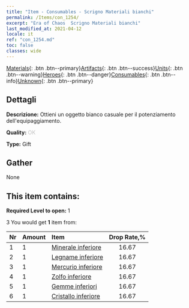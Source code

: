 ```yaml
---
title: "Item - Consumables - Scrigno Materiali bianchi"
permalink: /Items/con_1254/
excerpt: "Era of Chaos  Scrigno Materiali bianchi"
last_modified_at: 2021-04-12
locale: it
ref: "con_1254.md"
toc: false
classes: wide
---
```

 [Materials](/it/Items/){: .btn .btn--primary}[Artifacts](/it/Items/Artifacts/){: .btn .btn--success}[Units](/it/Items/Units/){: .btn .btn--warning}[Heroes](/it/Items/Heroes/){: .btn .btn--danger}[Consumables](/it/Items/Consumables/){: .btn .btn--info}[Unknown](/it/Items/Unknown/){: .btn .btn--primary}

## Dettagli
 **Descrizione:** Ottieni un oggetto bianco casuale per il potenziamento dell'equipaggiamento.

 **Quality:** <span style="color: #C0C0C0">OK</span>

 **Type:** Gift

## Gather

  None

## This item contains:

 **Required Level to open:** 1

 3 You would get **1** item  from:

  | Nr | Amount |     Item    | Drop Rate,% |
  |:---|:-------|:------------|:---------:|
  | 1 | 1 | [Minerale inferiore](/it/Items/mat_1/) | 16.67 | 
  | 2 | 1 | [Legname inferiore](/it/Items/mat_1/) | 16.67 | 
  | 3 | 1 | [Mercurio inferiore](/it/Items/mat_2/) | 16.67 | 
  | 4 | 1 | [Zolfo inferiore](/it/Items/mat_3/) | 16.67 | 
  | 5 | 1 | [Gemme inferiori](/it/Items/mat_4/) | 16.67 | 
  | 6 | 1 | [Cristallo inferiore](/it/Items/mat_5/) | 16.67 | 
